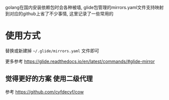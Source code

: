 golang在国内安装依赖包时会各种被墙, glide包管理的mirrors.yaml文件支持映射到对应的github上省了不少事情, 这里记录了一些常用的
# 使用方式
替换或新建掉 `~/.glide/mirrors.yaml` 文件即可

更多参考 https://glide.readthedocs.io/en/latest/commands/#glide-mirror

## 觉得更好的方案 使用二级代理
参考 https://github.com/cyfdecyf/cow
